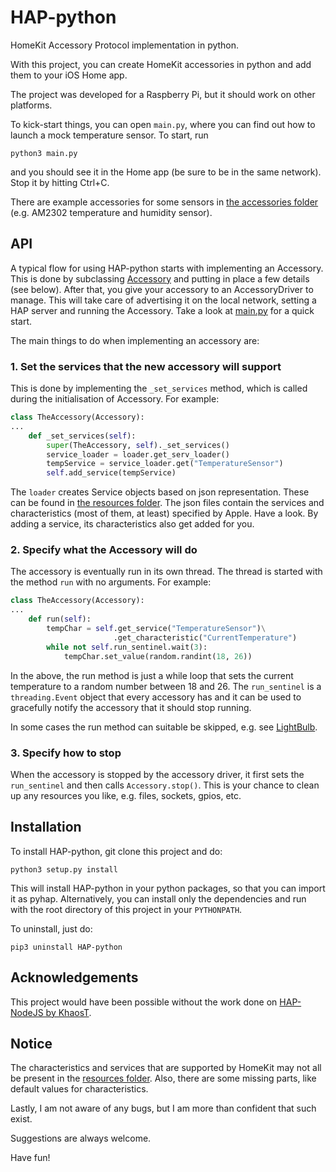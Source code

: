 # HAP-python

HomeKit Accessory Protocol implementation in python.

With this project, you can create HomeKit accessories in python and add them to your iOS Home app.

The project was developed for a Raspberry Pi, but it should work on other platforms.

To kick-start things, you can open `main.py`, where you can find out how to launch a mock temperature sensor. To start, run

```
python3 main.py
```

and you should see it in the Home app (be sure to be in the same network). Stop it by
hitting Ctrl+C.

There are example accessories for some sensors in [the accessories folder](pyhap/accessories) (e.g. AM2302 temperature and humidity sensor).

## API

A typical flow for using HAP-python starts with implementing an Accessory. This is done by
subclassing [Accessory](pyhap/accessory.py) and putting in place a few details
(see below). After that, you give your accessory to an AccessoryDriver to manage. This
will take care of advertising it on the local network, setting a HAP server and
running the Accessory. Take a look at [main.py](main.py) for a quick start.

The main things to do when implementing an accessory are:
### 1. Set the services that the new accessory will support
This is done by implementing the `_set_services` method, which is called during the
initialisation of Accessory. For example:
```python
class TheAccessory(Accessory):
...
    def _set_services(self):
        super(TheAccessory, self)._set_services()
        service_loader = loader.get_serv_loader()
        tempService = service_loader.get("TemperatureSensor")
        self.add_service(tempService)
```
The `loader` creates Service objects based on json representation. These can be found in
[the resources folder](pyhap/resources). The json files contain the services and
characteristics (most of them, at least) specified by Apple. Have a look. By adding a service, its
characteristics also get added for you.

### 2. Specify what the Accessory will do
The accessory is eventually run in its own thread. The thread is started with the method
`run` with no arguments. For example:
```python
class TheAccessory(Accessory):
...
    def run(self):
        tempChar = self.get_service("TemperatureSensor")\
                       .get_characteristic("CurrentTemperature")
        while not self.run_sentinel.wait(3):
            tempChar.set_value(random.randint(18, 26))
```
In the above, the run method is just a while loop that sets the current temperature to a
random number between 18 and 26. The `run_sentinel` is a `threading.Event` object that
every accessory has and it can be used to gracefully notify the accessory that it should
stop running.


In some cases the run method can suitable be skipped, e.g. see [LightBulb](pyhap/accessories/LightBulb.py).

### 3. Specify how to stop
When the accessory is stopped by the accessory driver, it first sets the `run_sentinel`
and then calls `Accessory.stop()`. This is your chance to clean up any resources you like,
e.g. files, sockets, gpios, etc.

## Installation

To install HAP-python, git clone this project and do:

```
python3 setup.py install
```

This will install HAP-python in your python packages, so that you can import it as pyhap.
Alternatively, you can install only the dependencies and run with the root directory of this project in your `PYTHONPATH`.

To uninstall, just do:

```
pip3 uninstall HAP-python
```

## Acknowledgements

This project would have been possible without the work done on [HAP-NodeJS by KhaosT](https://github.com/KhaosT/HAP-NodeJS).

## Notice

The characteristics and services that are supported by HomeKit may not all be present in the [resources folder](pyhap/resources).
Also, there are some missing parts, like default values for characteristics.

Lastly, I am not aware of any bugs, but I am more than confident that such exist.

Suggestions are always welcome.

Have fun!

